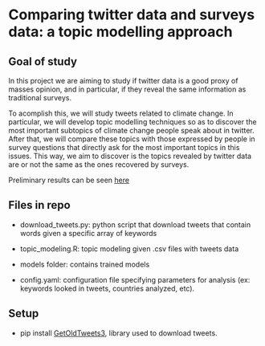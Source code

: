 # Comparing twitter data and surveys data: a topic modelling approach

## Goal of study

In this project we are aiming to study if twitter data is a good proxy of masses opinion, and in particular, if they reveal the same information as traditional surveys.

To acomplish this, we will study tweets related to climate change. In particular, we will develop topic modelling techniques so as to discover the most important subtopics of climate change people speak about in twitter. After that, we will compare these topics with those expressed by people in survey questions that directly ask for the most important topics in this issues. This way, we aim to discover is the topics revealed by twitter data are or not the same as the ones recovered by surveys.

Preliminary results can be seen [here](https://docs.google.com/document/d/1NvOWnngMwzfGeFFaSJ-vzFFmbpmuBK5nRDoR7XXlWgM/edit?usp=sharing)


## Files in repo

- download_tweets.py: python script that download tweets that contain words given a specific array of keywords

- topic_modeling.R: topic modeling given .csv files with tweets data

- models folder: contains trained models

- config.yaml: configuration file specifying parameters for analysis (ex: keywords looked in tweets, countries analyzed, etc).


## Setup
- pip install [GetOldTweets3](https://github.com/Mottl/GetOldTweets3), library used to download tweets.

<!-- ## References -->
<!-- - Twitter data cleaning: https://scholarworks.wm.edu/cgi/viewcontent.cgi?article=2406&context=honorstheses -->
<!-- - Project scope: https://publichealth.jmir.org/2018/1/e16/ -->
